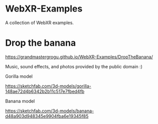 # WebXR-Examples

A collection of WebXR examples.

# Drop the banana

https://grandmastergrogu.github.io/WebXR-Examples/DropTheBanana/

Music, sound effects, and photos provided by the public domain :)

Gorilla model

https://sketchfab.com/3d-models/gorilla-148ae72d4b6342b2b11c517e7fbed4fb

Banana model

https://sketchfab.com/3d-models/banana-d48a903d948345e9904fba6e19345f85

